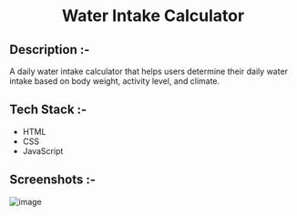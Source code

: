 # <p align="center">Water Intake Calculator</p>

## Description :-

A daily water intake calculator that helps users determine their daily water intake based on body weight, activity level, and climate.

## Tech Stack :-

- HTML
- CSS
- JavaScript

## Screenshots :-
![image](https://github.com/ShatilKhan/CalcDiverse/assets/52494840/95331a0e-9454-4a69-9413-3153d07a149a)

